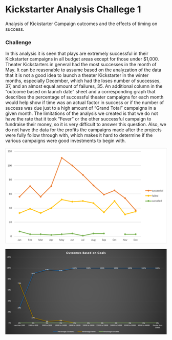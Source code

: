 # Kickstarter Analysis Challege 1
Analysis of Kickstarter Campaign outcomes and the effects of timing on success.
### Challenge

In this analysis it is seen that plays are extremely successful in their Kickstarter campaigns in all budget areas except for those under $1,000. Theater Kickstarters in general had the most successes in the month of May. It can be reasonable to assume based on the analyzation of the data that it is not a good idea to launch a theater Kickstarter in the winter months, especially December, which had the loses number of successes, 37, and an almost equal amount of failures, 35.
An additional column in the “outcome based on launch date” sheet and a corresponding graph that describes the percentage of successful theater campaigns for each month would help show if time was an actual factor in success or if the number of success was due just to a high amount of “Grand Total” campaigns in a given month.
The limitations of the analysis we created is that we do not have the rate that it took “Fever” or the other successful campaign to fundraise their money, so it is very difficult to answer this question. Also, we do not have the data for the profits the campaigns made after the projects were fully follow through with, which makes it hard to determine if the various campaigns were good investments to begin with.

![](Images/Outcomes%20Based%20on%20Launch%20Date.png)

![](Images/Outcomes%20Based%20on%20Goals.png)
